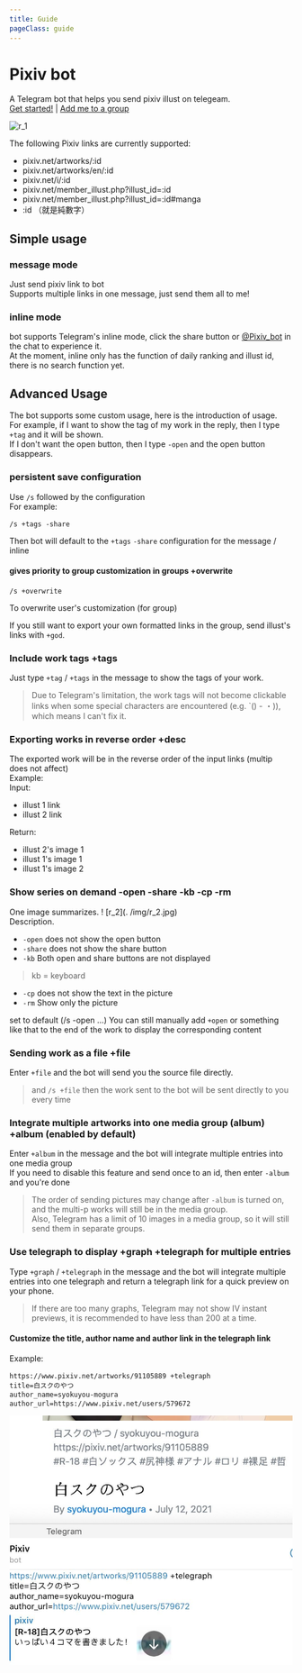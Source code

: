 ```yaml
---
title: Guide
pageClass: guide
---
```

<!-- translate by deepl -->
# Pixiv bot
A Telegram bot that helps you send pixiv illust on telegeam.  
[Get started!](tg://resolve?domain=pixiv_bot&start=67953985) | [Add me to a group](tg://resolve?domain=Pixiv_bot&startgroup=s)  

 
![r_1](../img/r_1.jpg)  


The following Pixiv links are currently supported:
- pixiv.net/artworks/:id
- pixiv.net/artworks/en/:id
- pixiv.net/i/:id
- pixiv.net/member_illust.php?illust_id=:id
- pixiv.net/member_illust.php?illust_id=:id#manga
- :id （就是純數字）
## Simple usage
### message mode
Just send pixiv link to bot  
Supports multiple links in one message, just send them all to me!

### inline mode
bot supports Telegram's inline mode, click the share button or [@Pixiv_bot](https://t.me/Pixiv_bot) in the chat to experience it.  
At the moment, inline only has the function of daily ranking and illust id, there is no search function yet.


## Advanced Usage
The bot supports some custom usage, here is the introduction of usage.  
For example, if I want to show the tag of my work in the reply, then I type `+tag` and it will be shown.  
If I don't want the open button, then I type `-open` and the open button disappears.  
### persistent save configuration
Use `/s` followed by the configuration  
For example:  
```
/s +tags -share
```
Then bot will default to the `+tags` `-share` configuration for the message / inline  

#### gives priority to group customization in groups +overwrite
```
/s +overwrite
```
To overwrite user's customization (for group)

If you still want to export your own formatted links in the group, send illust's links with `+god`.
### Include work tags +tags
Just type `+tag` / `+tags` in the message to show the tags of your work.  
> Due to Telegram's limitation, the work tags will not become clickable links when some special characters are encountered (e.g. `() - ・)), which means I can't fix it.   

### Exporting works in reverse order +desc
The exported work will be in the reverse order of the input links (multip does not affect)  
Example:  
Input:  
- illust 1 link
- illust 2 link

Return:  
- illust 2's image 1
- illust 1's image 1
- illust 1's image 2

### Show series on demand -open -share -kb -cp -rm
One image summarizes.
! [r_2](. /img/r_2.jpg)  
Description.  
- `-open` does not show the open button
- `-share` does not show the share button
- `-kb` Both open and share buttons are not displayed
> kb = keyboard
- `-cp` does not show the text in the picture
- `-rm` Show only the picture

set to default (/s -open ...) You can still manually add `+open` or something like that to the end of the work to display the corresponding content
### Sending work as a file +file

Enter `+file` and the bot will send you the source file directly.  
> and `/s +file` then the work sent to the bot will be sent directly to you every time  

### Integrate multiple artworks into one media group (album) +album (enabled by default)

Enter `+album` in the message and the bot will integrate multiple entries into one media group  
If you need to disable this feature and send once to an id, then enter `-album` and you're done  
> The order of sending pictures may change after `-album` is turned on, and the multi-p works will still be in the media group.  
> Also, Telegram has a limit of 10 images in a media group, so it will still send them in separate groups.

### Use telegraph to display +graph +telegraph for multiple entries

Type `+graph` / `+telegraph` in the message and the bot will integrate multiple entries into one telegraph and return a telegraph link for a quick preview on your phone.

> If there are too many graphs, Telegram may not show IV instant previews, it is recommended to have less than 200 at a time.  
#### Customize the title, author name and author link in the telegraph link
Example:  

```
https://www.pixiv.net/artworks/91105889 +telegraph
title=白スクのやつ
author_name=syokuyou-mogura
author_url=https://www.pixiv.net/users/579672
```

![telegraph custom](./img/telegraph-1.jpg)  





